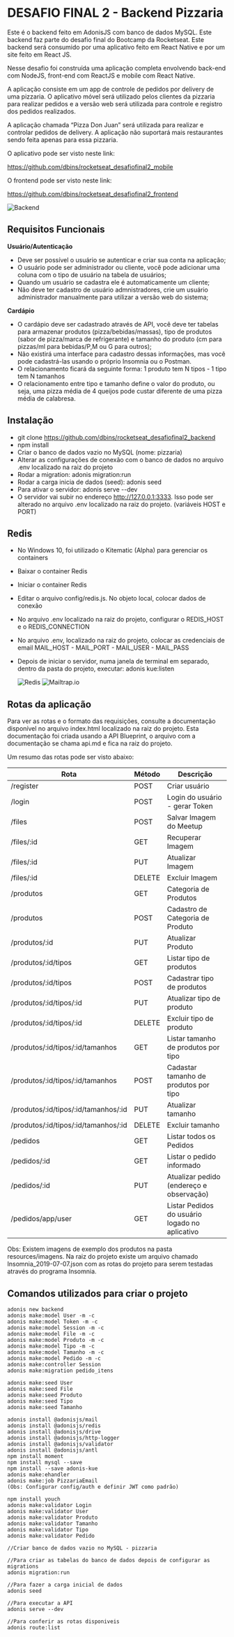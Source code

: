 # DESAFIO FINAL 2 - Backend Pizzaria

Este é o backend feito em AdonisJS com banco de dados MySQL. Este backend faz parte do desafio final do Bootcamp da Rocketseat. Este backend será consumido por uma aplicativo feito em React Native e por um site feito em React JS.

Nesse desafio foi construída uma aplicação completa envolvendo back-end com NodeJS, front-end com ReactJS e mobile com React Native.

A aplicação consiste em um app de controle de pedidos por delivery de uma pizzaria. O aplicativo móvel será utilizado pelos clientes da pizzaria para realizar pedidos e a versão web será utilizada para controle e registro dos pedidos realizados.

A aplicação chamada “Pizza Don Juan” será utilizada para realizar e controlar pedidos de delivery. A aplicação não suportará mais restaurantes sendo feita apenas para essa pizzaria.

O aplicativo pode ser visto neste link:

https://github.com/dbins/rocketseat_desafiofinal2_mobile

O frontend pode ser visto neste link:

https://github.com/dbins/rocketseat_desafiofinal2_frontend

![Backend](imagens/backend.png)

## Requisitos Funcionais

**Usuário/Autenticação**

- Deve ser possível o usuário se autenticar e criar sua conta na aplicação;
- O usuário pode ser administrador ou cliente, você pode adicionar uma  coluna com o tipo de usuário na tabela de usuários;
- Quando um usuário se cadastra ele é automaticamente um cliente;
- Não deve ter cadastro de usuário admnistradores, crie um usuário administrador manualmente para utilizar a versão web do sistema;

**Cardápio**

- O cardápio deve ser cadastrado através de API, você deve ter tabelas para armazenar produtos (pizza/bebidas/massas), tipo de produtos (sabor de pizza/marca de refrigerante) e tamanho do produto (cm para pizzas/ml para bebidas/P,M ou G para outros);
- Não existirá uma interface para cadastro dessas informações, mas você pode cadastrá-las usando o próprio Insomnia ou o Postman.
- O relacionamento ficará da seguinte forma: 1 produto tem N tipos - 1 tipo tem N tamanhos
- O relacionamento entre tipo e tamanho define o valor do produto, ou seja, uma pizza média de 4 queijos pode custar diferente de uma pizza média de calabresa.

## Instalação

- git clone https://github.com/dbins/rocketseat_desafiofinal2_backend
- npm install
- Criar o banco de dados vazio no MySQL (nome: pizzaria)
- Alterar as configurações de conexão com o banco de dados no arquivo .env localizado na raiz do projeto
- Rodar a migration: adonis migration:run
- Rodar a carga inicia de dados (seed): adonis seed
- Para ativar o servidor: adonis serve --dev
- O servidor vai subir no endereço http://127.0.0.1:3333. Isso pode ser alterado no arquivo .env localizado na raiz do projeto. (variáveis HOST e PORT)

## Redis

- No Windows 10, foi utilizado o Kitematic (Alpha) para gerenciar os containers
- Baixar o container Redis
- Iniciar o container Redis
- Editar o arquivo config/redis.js. No objeto local, colocar dados de conexão
- No arquivo .env localizado na raiz do projeto, configurar o REDIS_HOST e o REDIS_CONNECTION
- No arquivo .env, localizado na raiz do projeto, colocar as credenciais de email MAIL_HOST - MAIL_PORT - MAIL_USER - MAIL_PASS
- Depois de iniciar o servidor, numa janela de terminal em separado, dentro da pasta do projeto, executar:
  adonis kue:listen

  ![Redis](imagens/redis.png)
  ![Mailtrap.io](imagens/redis2.png)

## Rotas da aplicação

Para ver as rotas e o formato das requisições, consulte a documentação disponível no arquivo index.html localizado na raiz do projeto. Esta documentação foi criada usando a API Blueprint, o arquivo com a documentação se chama api.md e fica na raiz do projeto.

Um resumo das rotas pode ser visto abaixo:

| Rota                                 | Método | Descrição                                      |
| ------------------------------------ | ------ | ---------------------------------------------- |
| /register                            | POST   | Criar usuário                                  |
| /login                               | POST   | Login do usuário - gerar Token                 |
| /files                               | POST   | Salvar Imagem do Meetup                        |
| /files/:id                           | GET    | Recuperar Imagem                               |
| /files/:id                           | PUT    | Atualizar Imagem                               |
| /files/:id                           | DELETE | Excluir Imagem                                 |
| /produtos                            | GET    | Categoria de Produtos                          |
| /produtos                            | POST   | Cadastro de Categoria de Produto               |
| /produtos/:id                        | PUT    | Atualizar Produto                              |
| /produtos/:id/tipos                  | GET    | Listar tipo de produtos                        |
| /produtos/:id/tipos                  | POST   | Cadastrar tipo de produtos                     |
| /produtos/:id/tipos/:id              | PUT    | Atualizar tipo de produto                      |
| /produtos/:id/tipos/:id              | DELETE | Excluir tipo de produto                        |
| /produtos/:id/tipos/:id/tamanhos     | GET    | Listar tamanho de produtos por tipo            |
| /produtos/:id/tipos/:id/tamanhos     | POST   | Cadastar tamanho de produtos por tipo          |
| /produtos/:id/tipos/:id/tamanhos/:id | PUT    | Atualizar tamanho                              |
| /produtos/:id/tipos/:id/tamanhos/:id | DELETE | Excluir tamanho                                |
| /pedidos                             | GET    | Listar todos os Pedidos                        |
| /pedidos/:id                         | GET    | Listar o pedido informado                      |
| /pedidos/:id                         | PUT    | Atualizar pedido (endereço e observação)       |
| /pedidos/app/user                    | GET    | Listar Pedidos do usuário logado no aplicativo |

Obs: Existem imagens de exemplo dos produtos na pasta resources/imagens. Na raiz do projeto existe um arquivo chamado Insomnia_2019-07-07.json com as rotas do projeto para serem testadas através do programa Insomnia.

## Comandos utilizados para criar o projeto

```
adonis new backend
adonis make:model User -m -c
adonis make:model Token -m -c
adonis make:model Session -m -c
adonis make:model File -m -c
adonis make:model Produto -m -c
adonis make:model Tipo -m -c
adonis make:model Tamanho -m -c
adonis make:model Pedido -m -c
adonis make:controller Session
adonis make:migration pedido_itens

adonis make:seed User
adonis make:seed File
adonis make:seed Produto
adonis make:seed Tipo
adonis make:seed Tamanho

adonis install @adonisjs/mail
adonis install @adonisjs/redis
adonis install @adonisjs/drive
adonis install @adonisjs/http-logger
adonis install @adonisjs/validator
adonis install @adonisjs/antl
npm install moment
npm install mysql --save
npm install --save adonis-kue
adonis make:ehandler
adonis make:job PizzariaEmail
(Obs: Configurar config/auth e definir JWT como padrão)

npm install youch
adonis make:validator Login
adonis make:validator User
adonis make:validator Produto
adonis make:validator Tamanho
adonis make:validator Tipo
adonis make:validator Pedido

//Criar banco de dados vazio no MySQL - pizzaria

//Para criar as tabelas do banco de dados depois de configurar as migrations
adonis migration:run

//Para fazer a carga inicial de dados
adonis seed

//Para executar a API
adonis serve --dev

//Para conferir as rotas disponiveis
adonis route:list 
```
